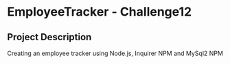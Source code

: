 # EmployeeTracker - Challenge12

## Project Description
Creating an employee tracker using Node.js, Inquirer NPM and MySql2 NPM



